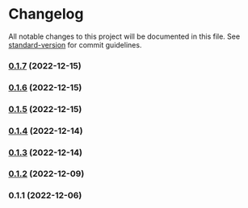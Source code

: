 # Changelog

All notable changes to this project will be documented in this file. See [standard-version](https://github.com/conventional-changelog/standard-version) for commit guidelines.

### [0.1.7](https://github.com/ar-insoft/cechy-wyrobu-oferowanego/compare/v0.1.6...v0.1.7) (2022-12-15)

### [0.1.6](https://github.com/ar-insoft/cechy-wyrobu-oferowanego/compare/v0.1.5...v0.1.6) (2022-12-15)

### [0.1.5](https://github.com/ar-insoft/cechy-wyrobu-oferowanego/compare/v0.1.4...v0.1.5) (2022-12-15)

### [0.1.4](https://github.com/ar-insoft/cechy-wyrobu-oferowanego/compare/v0.1.3...v0.1.4) (2022-12-14)

### [0.1.3](https://github.com/ar-insoft/cechy-wyrobu-oferowanego/compare/v0.1.2...v0.1.3) (2022-12-14)

### [0.1.2](https://github.com/ar-insoft/cechy-wyrobu-oferowanego/compare/v0.1.1...v0.1.2) (2022-12-09)

### 0.1.1 (2022-12-06)
